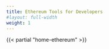 ```yaml
---
title: Ethereum Tools for Developers
#layout: full-width
weight: 1
---
```

{{< partial "home-ethereum" >}}
